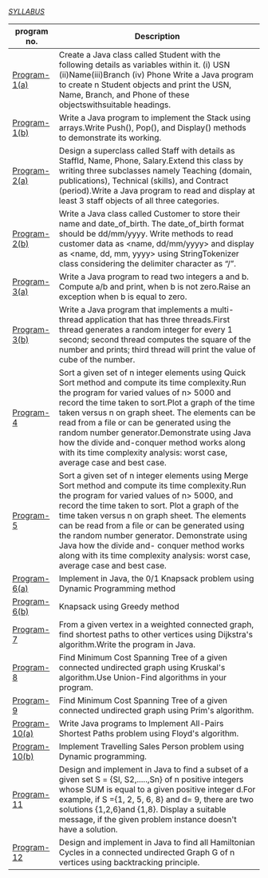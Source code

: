 [*SYLLABUS*](https://github.com/sharansk792000/VTU-Lab-Material/blob/master/sem-4/information_science/ADA/README.md)

| program no. | Description |
| --- | --- |
|[Program-1(a)](https://github.com/sharansk792000/VTU-Lab-Material/blob/master/sem-4/information_science/ADA/P01a.java)|Create a Java class called Student with the following details as variables within it. (i) USN (ii)Name(iii)Branch (iv) Phone Write a Java program to create n Student objects and print the USN, Name, Branch, and Phone of these objectswithsuitable headings.|
|[Program-1(b)](https://github.com/sharansk792000/VTU-Lab-Material/blob/master/sem-4/information_science/ADA/P01b.java)|Write a Java program to implement the Stack using arrays.Write Push(), Pop(), and Display() methods to demonstrate its working. |
|[Program-2(a)](https://github.com/sharansk792000/VTU-Lab-Material/blob/master/sem-4/information_science/ADA/P02a.java)|Design a superclass called Staff  with details as StaffId, Name, Phone, Salary.Extend this class by writing three subclasses namely Teaching (domain, publications), Technical (skills), and Contract (period).Write a Java program to read and display at least 3 staff objects of all three categories.  |
|[Program-2(b)](https://github.com/sharansk792000/VTU-Lab-Material/blob/master/sem-4/information_science/ADA/P02b.java) | Write a Java class called Customer  to store their name and date_of_birth. The date_of_birth format should be dd/mm/yyyy. Write methods to read customer data as <name, dd/mm/yyyy> and display as <name, dd, mm, yyyy> using StringTokenizer class considering the delimiter character as “/”. |
|[Program-3(a)](https://github.com/sharansk792000/VTU-Lab-Material/blob/master/sem-4/information_science/ADA/P03a.java) |Write a Java program to read two integers a and b. Compute a/b and print, when b is not zero.Raise an exception when b is equal to zero.|
|[Program-3(b)](https://github.com/sharansk792000/VTU-Lab-Material/blob/master/sem-4/information_science/ADA/P03b.java) |Write a Java program that implements a multi-thread application that has three threads.First thread generates a random integer for every 1 second; second thread computes the square of the number and prints; third thread will print the value of cube of the number.|
|[Program-4](https://github.com/sharansk792000/VTU-Lab-Material/blob/master/sem-4/information_science/ADA/P04.java)    |Sort a given set of n integer elements using Quick Sort method and compute its time complexity.Run the program for varied values of n> 5000 and record the time taken to sort.Plot a graph of the time taken versus n on graph sheet. The elements can be read from a file or can be generated using the random number generator.Demonstrate using Java how the divide and-conquer method works along with its time complexity analysis: worst case, average case and best case.|
|[Program-5](https://github.com/sharansk792000/VTU-Lab-Material/blob/master/sem-4/information_science/ADA/P05.java)   |Sort a given set of n integer elements using Merge Sort method and compute its time complexity.Run the program for varied values of n> 5000, and record the time taken to sort. Plot a graph of the time taken versus n on graph sheet. The elements can be read from a file or can be generated using the random number generator. Demonstrate using Java how the divide and- conquer method works along with its time complexity analysis: worst case, average case and best case.|
|[Program-6(a)](https://github.com/sharansk792000/VTU-Lab-Material/blob/master/sem-4/information_science/ADA/P06a.java) |Implement in Java, the 0/1 Knapsack problem using Dynamic Programming method|
|[Program-6(b)](https://github.com/sharansk792000/VTU-Lab-Material/blob/master/sem-4/information_science/ADA/P06b.java)|Knapsack using Greedy method|
|[Program-7](https://github.com/sharansk792000/VTU-Lab-Material/blob/master/sem-4/information_science/ADA/P07.java)|From a given vertex in a weighted connected graph, find shortest paths to other vertices using Dijkstra's algorithm.Write the program in Java.|
|[Program-8](https://github.com/sharansk792000/VTU-Lab-Material/blob/master/sem-4/information_science/ADA/P08.java)|Find Minimum Cost Spanning Tree of a given connected undirected graph using Kruskal's algorithm.Use Union-Find algorithms in your program.|
|[Program-9](https://github.com/sharansk792000/VTU-Lab-Material/blob/master/sem-4/information_science/ADA/P09.java)|Find Minimum Cost Spanning Tree of a given connected undirected graph using Prim's algorithm.|
|[Program-10(a)](https://github.com/sharansk792000/VTU-Lab-Material/blob/master/sem-4/information_science/ADA/P10a.java)|Write Java programs to Implement All-Pairs Shortest Paths problem using Floyd's algorithm.|
|[Program-10(b)](https://github.com/sharansk792000/VTU-Lab-Material/blob/master/sem-4/information_science/ADA/P10b.java)|Implement Travelling Sales Person problem using Dynamic programming.|
|[Program-11](https://github.com/sharansk792000/VTU-Lab-Material/blob/master/sem-4/information_science/ADA/P11.java)|Design and implement in Java to find a subset of a given set S = {Sl, S2,.....,Sn} of n positive integers whose SUM is equal to a given positive integer d.For example, if S ={1, 2, 5, 6, 8} and d= 9, there are two solutions {1,2,6}and {1,8}. Display a suitable message, if the given problem instance doesn't have a solution.|
|[Program-12](https://github.com/sharansk792000/VTU-Lab-Material/blob/master/sem-4/information_science/ADA/P12.java)|Design and implement in Java to find all Hamiltonian Cycles in a connected undirected Graph G of n vertices using backtracking principle.|

